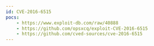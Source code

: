```yaml
---
id: CVE-2016-6515
pocs:
    - https://www.exploit-db.com/raw/40888
    - https://github.com/opsxcq/exploit-CVE-2016-6515
    - https://github.com/cved-sources/cve-2016-6515
---
```

